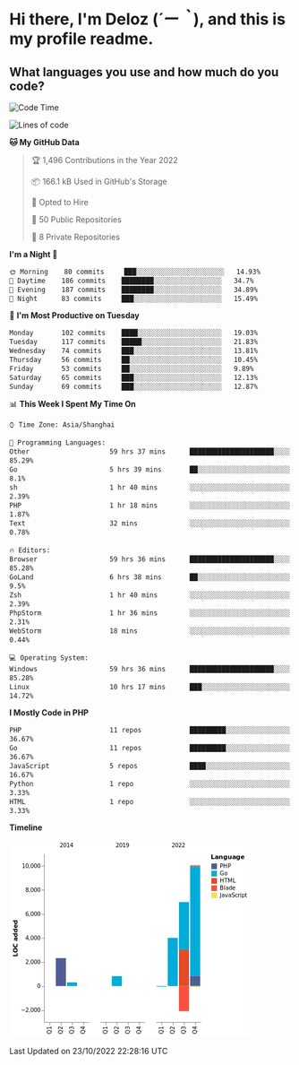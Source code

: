 # **Hi there, I'm Deloz (*´ー｀*), and this is my profile readme.**
<!--  [![Profile views](https://gpvc.arturio.dev/dank-del)](https://github.com/dank-del) -->
## **What languages you use and how much do you code?**

<!--START_SECTION:waka-->
![Code Time](http://img.shields.io/badge/Code%20Time-109%20hrs-blue)

![Lines of code](https://img.shields.io/badge/From%20Hello%20World%20I%27ve%20Written-22%20Thousand%20lines%20of%20code-blue)

**🐱 My GitHub Data** 

> 🏆 1,496 Contributions in the Year 2022
 > 
> 📦 166.1 kB Used in GitHub's Storage 
 > 
> 💼 Opted to Hire
 > 
> 📜 50 Public Repositories 
 > 
> 🔑 8 Private Repositories  
 > 
**I'm a Night 🦉** 

```text
🌞 Morning    80 commits     ███░░░░░░░░░░░░░░░░░░░░░░   14.93% 
🌆 Daytime    186 commits    ████████░░░░░░░░░░░░░░░░░   34.7% 
🌃 Evening    187 commits    ████████░░░░░░░░░░░░░░░░░   34.89% 
🌙 Night      83 commits     ███░░░░░░░░░░░░░░░░░░░░░░   15.49%

```
📅 **I'm Most Productive on Tuesday** 

```text
Monday       102 commits    ████░░░░░░░░░░░░░░░░░░░░░   19.03% 
Tuesday      117 commits    █████░░░░░░░░░░░░░░░░░░░░   21.83% 
Wednesday    74 commits     ███░░░░░░░░░░░░░░░░░░░░░░   13.81% 
Thursday     56 commits     ██░░░░░░░░░░░░░░░░░░░░░░░   10.45% 
Friday       53 commits     ██░░░░░░░░░░░░░░░░░░░░░░░   9.89% 
Saturday     65 commits     ███░░░░░░░░░░░░░░░░░░░░░░   12.13% 
Sunday       69 commits     ███░░░░░░░░░░░░░░░░░░░░░░   12.87%

```


📊 **This Week I Spent My Time On** 

```text
⌚︎ Time Zone: Asia/Shanghai

💬 Programming Languages: 
Other                    59 hrs 37 mins      █████████████████████░░░░   85.29% 
Go                       5 hrs 39 mins       ██░░░░░░░░░░░░░░░░░░░░░░░   8.1% 
sh                       1 hr 40 mins        ░░░░░░░░░░░░░░░░░░░░░░░░░   2.39% 
PHP                      1 hr 18 mins        ░░░░░░░░░░░░░░░░░░░░░░░░░   1.87% 
Text                     32 mins             ░░░░░░░░░░░░░░░░░░░░░░░░░   0.78%

🔥 Editors: 
Browser                  59 hrs 36 mins      █████████████████████░░░░   85.28% 
GoLand                   6 hrs 38 mins       ██░░░░░░░░░░░░░░░░░░░░░░░   9.5% 
Zsh                      1 hr 40 mins        ░░░░░░░░░░░░░░░░░░░░░░░░░   2.39% 
PhpStorm                 1 hr 36 mins        ░░░░░░░░░░░░░░░░░░░░░░░░░   2.31% 
WebStorm                 18 mins             ░░░░░░░░░░░░░░░░░░░░░░░░░   0.44%

💻 Operating System: 
Windows                  59 hrs 36 mins      █████████████████████░░░░   85.28% 
Linux                    10 hrs 17 mins      ███░░░░░░░░░░░░░░░░░░░░░░   14.72%

```

**I Mostly Code in PHP** 

```text
PHP                      11 repos            █████████░░░░░░░░░░░░░░░░   36.67% 
Go                       11 repos            █████████░░░░░░░░░░░░░░░░   36.67% 
JavaScript               5 repos             ████░░░░░░░░░░░░░░░░░░░░░   16.67% 
Python                   1 repo              ░░░░░░░░░░░░░░░░░░░░░░░░░   3.33% 
HTML                     1 repo              ░░░░░░░░░░░░░░░░░░░░░░░░░   3.33%

```


**Timeline**

![Chart not found](https://raw.githubusercontent.com/deloz/deloz/main/charts/bar_graph.png) 


 Last Updated on 23/10/2022 22:28:16 UTC
<!--END_SECTION:waka-->
